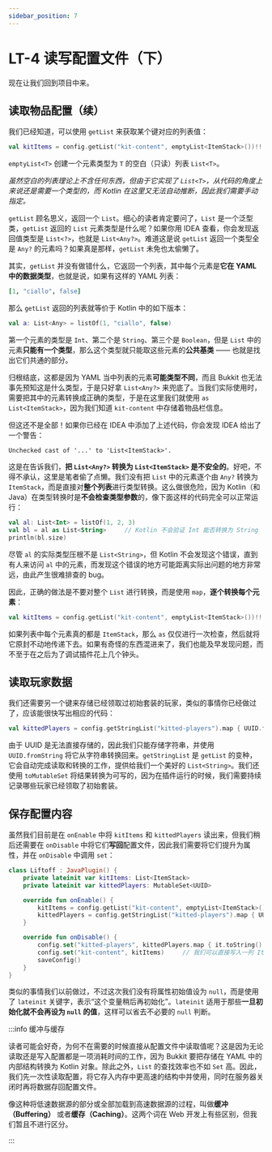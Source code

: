 ```yaml
---
sidebar_position: 7
---
```



# LT-4 读写配置文件（下）

现在让我们回到项目中来。

## 读取物品配置（续）

我们已经知道，可以使用 `getList` 来获取某个键对应的列表值：

```kotlin
val kitItems = config.getList("kit-content", emptyList<ItemStack>())!! as List<ItemStack>
```

`emptyList<T>` 创建一个元素类型为 `T` 的空白（只读）列表 `List<T>`。

*虽然空白的列表理论上不含任何东西，但由于它实现了 `List<T>`，从代码的角度上来说还是需要一个类型的，而 Kotlin 在这里又无法自动推断，因此我们需要手动指定。*

`getList` 顾名思义，返回一个 `List`。细心的读者肯定要问了，`List` 是一个泛型类，`getList` 返回的 `List` 元素类型是什么呢？如果你用 IDEA 查看，你会发现返回值类型是 `List<?>`，也就是 `List<Any?>`。难道这是说 `getList` 返回一个类型全是 `Any?` 的元素吗？如果真是那样，`getList` 未免也太偷懒了。

其实，`getList` 并没有做错什么，它返回一个列表，其中每个元素是**它在 YAML 中的数据类型**，也就是说，如果有这样的 YAML 列表：

```yaml
[1, "ciallo", false]
```

那么 `getList` 返回的列表就等价于 Kotlin 中的如下版本：

```kotlin
val a: List<Any> = listOf(1, "ciallo", false)
```

第一个元素的类型是 `Int`、第二个是 `String`、第三个是 `Boolean`，但是 `List` 中的元素**只能有一个类型**，那么这个类型就只能取这些元素的**公共基类** —— 也就是找出它们共通的部分。

归根结底，这都是因为 YAML 当中列表的元素**可能类型不同**，而且 Bukkit 也无法事先预知这是什么类型，于是只好拿 `List<Any?>` 来兜底了。当我们实际使用时，需要把其中的元素转换成正确的类型，于是在这里我们就使用 `as List<ItemStack>`，因为我们知道 `kit-content` 中存储着物品栏信息。

但这还不是全部！如果你已经在 IDEA 中添加了上述代码，你会发现 IDEA 给出了一个警告：

```
Unchecked cast of '...' to 'List<ItemStack>'.
```

这是在告诉我们，**把 `List<Any?>` 转换为 `List<ItemStack>` 是不安全的**。好吧，不得不承认，这里是笔者偷了点懒。我们没有把 `List` 中的元素逐个由 `Any?` 转换为 `ItemStack`，而是直接对**整个列表**进行类型转换。这么做很危险，因为 Kotlin（和 Java）在类型转换时是**不会检查类型参数**的，像下面这样的代码完全可以正常运行：

```kotlin
val al: List<Int> = listOf(1, 2, 3)
val bl = al as List<String>     // Kotlin 不会验证 Int 能否转换为 String
println(bl.size)
```

尽管 `al` 的实际类型压根不是 `List<String>`，但 Kotlin 不会发现这个错误，直到有人来访问 `al` 中的元素，而发现这个错误的地方可能距离实际出问题的地方非常远，由此产生很难排查的 bug。

因此，正确的做法是不要对整个 `List` 进行转换，而是使用 `map`，**逐个转换每个元素**：

```kotlin
val kitItems = config.getList("kit-content", emptyList<ItemStack>())!!.map { it as ItemStack }
```

如果列表中每个元素真的都是 `ItemStack`，那么 `as` 仅仅进行一次检查，然后就将它原封不动地传递下去。如果有奇怪的东西混进来了，我们也能及早发现问题，而不至于在之后为了调试插件花上几个钟头。

## 读取玩家数据

我们还需要另一个键来存储已经领取过初始套装的玩家，类似的事情你已经做过了，应该能很快写出相应的代码：

```kotlin
val kittedPlayers = config.getStringList("kitted-players").map { UUID.fromString(it) }.toMutableSet()
```

由于 UUID 是无法直接存储的，因此我们只能存储字符串，并使用 `UUID.fromString` 将它从字符串转换回来。`getStringList` 是 `getList` 的变种，它会自动完成读取和转换的工作，提供给我们一个美好的 `List<String>`。我们还使用 `toMutableSet` 将结果转换为可写的，因为在插件运行的时候，我们需要持续记录哪些玩家已经领取了初始套装。

## 保存配置内容

虽然我们目前是在 `onEnable` 中将 `kitItems` 和 `kittedPlayers` 读出来，但我们稍后还需要在 `onDisable` 中将它们**写回**配置文件，因此我们需要将它们提升为属性，并在 `onDisable` 中调用 `set`：

```kotlin
class Liftoff : JavaPlugin() {
    private lateinit var kitItems: List<ItemStack>
    private lateinit var kittedPlayers: MutableSet<UUID>

    override fun onEnable() {
        kitItems = config.getList("kit-content", emptyList<ItemStack>())!!.map { it as ItemStack }
        kittedPlayers = config.getStringList("kitted-players").map { UUID.fromString(it) }.toMutableSet()
    }

    override fun onDisable() {
        config.set("kitted-players", kittedPlayers.map { it.toString() })
        config.set("kit-content", kitItems)     // 我们可以直接写入一列 ItemStack！
        saveConfig()
    }
}
```

类似的事情我们以前做过，不过这次我们没有将属性初始值设为 `null`，而是使用了 `lateinit` 关键字，表示“这个变量稍后再初始化”。`lateinit` 适用于那些**一旦初始化就不会再设为 `null` 的值**，这样可以省去不必要的 `null` 判断。

:::info 缓冲与缓存

读者可能会好奇，为何不在需要的时候直接从配置文件中读取值呢？这是因为无论读取还是写入配置都是一项消耗时间的工作，因为 Bukkit 要把存储在 YAML
中的内部结构转换为 Kotlin 对象。除此之外，`List` 的查找效率也不如 `Set` 高。因此，我们先一次性读取配置，将它存入内存中更高速的结构中并使用，同时在服务器关闭时再将数据存回配置文件。

像这种将低速数据源的部分或全部加载到高速数据源的过程，叫做**缓冲（Buffering）** 或者**缓存（Caching）**。这两个词在 Web 开发上有些区别，但我们暂且不进行区分。

:::